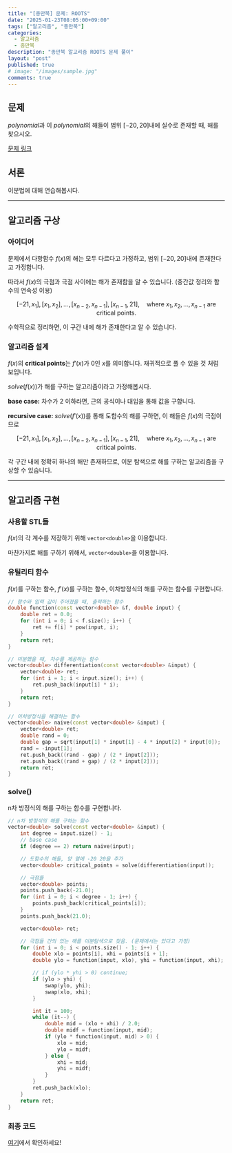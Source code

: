 ```yaml
---
title: "[종만북] 문제: ROOTS"
date: "2025-01-23T08:05:00+09:00"
tags: ["알고리즘", "종만북"]
categories:
  - 알고리즘
  - 종만북
description: "종만북 알고리즘 ROOTS 문제 풀이"
layout: "post"
published: true
# image: "/images/sample.jpg"
comments: true
---
```


## 문제
$polynomial$과 이 $polynomial$의 해들이 범위 $[-20, 20]$내에 실수로 존재할 때, 해를 찾으시오.

[문제 링크](https://algospot.com/judge/problem/read/ROOTS)

## 서론
이분법에 대해 연습해봅시다.

* * *

## 알고리즘 구상
### 아이디어
문제에서 다항함수 $f(x)$의 해는 모두 다르다고 가정하고, 범위 $[-20, 20]$내에 존재한다고 가정합니다.

따라서 $f(x)$의 극점과 극점 사이에는 해가 존재함을 알 수 있습니다. (중간값 정리와 함수의 연속성 이용)

$$
[-21, x_1], \, [x_1, x_2], \, \ldots, [x_{n-2}, x_{n-1}], [x_{n-1}, 21], \quad \text{where } x_1, x_2, \ldots, x_{n-1} \text{ are critical points.}
$$

수학적으로 정리하면, 이 구간 내에 해가 존재한다고 알 수 있습니다.

### 알고리즘 설계
$f(x)$의 **critical points**는 $f'(x)$가 $0$인 $x$를 의미합니다. 재귀적으로 풀 수 있을 것 처럼 보입니다.

$solve(f(x))$가 해를 구하는 알고리즘이라고 가정해봅시다.

**base case:** 차수가 2 이하라면, 근의 공식이나 대입을 통해 값을 구합니다.

**recursive case:**
$solve(f'(x))$를 통해 도함수의 해를 구하면, 이 해들은 $f(x)$의 극점이므로 

$$
[-21, x_1], \, [x_1, x_2], \, \ldots, [x_{n-2}, x_{n-1}], [x_{n-1}, 21], \quad \text{where } x_1, x_2, \ldots, x_{n-1} \text{ are critical points.}
$$

각 구간 내에 정확히 하나의 해만 존재하므로, 이분 탐색으로 해를 구하는 알고리즘을 구상할 수 있습니다.

* * *

## 알고리즘 구현
### 사용할 STL들
$f(x)$의 각 계수를 저장하기 위해 `vector<double>`을 이용합니다.

마찬가지로 해를 구하기 위해서, `vector<double>`을 이용합니다.

### 유틸리티 함수
$f(x)$를 구하는 함수, $f'(x)$를 구하는 함수, 이차방정식의 해를 구하는 함수를 구현합니다.

```c++
// 함수와 입력 값이 주어졌을 때, 출력하는 함수
double function(const vector<double> &f, double input) {
    double ret = 0.0;
    for (int i = 0; i < f.size(); i++) {
        ret += f[i] * pow(input, i);
    }
    return ret;
}
```
```c++
// 미분했을 때, 차수를 제공하는 함수
vector<double> differentiation(const vector<double> &input) {
    vector<double> ret;
    for (int i = 1; i < input.size(); i++) {
        ret.push_back(input[i] * i);
    }
    return ret;
}
```
```c++
// 이차방정식을 해결하는 함수
vector<double> naive(const vector<double> &input) {
    vector<double> ret;
    double rand = 0;
    double gap = sqrt(input[1] * input[1] - 4 * input[2] * input[0]);
    rand = -input[1];
    ret.push_back((rand - gap) / (2 * input[2]));
    ret.push_back((rand + gap) / (2 * input[2]));
    return ret;
}
```

### solve()
n차 방정식의 해를 구하는 함수를 구현합니다.

```c++
// n차 방정식의 해를 구하는 함수
vector<double> solve(const vector<double> &input) {
    int degree = input.size() - 1;
    // base case
    if (degree == 2) return naive(input);

    // 도함수의 해들, 양 옆에 -20 20을 추가
    vector<double> critical_points = solve(differentiation(input));

    // 극점들
    vector<double> points;
    points.push_back(-21.0);
    for (int i = 0; i < degree - 1; i++) {
        points.push_back(critical_points[i]);
    }
    points.push_back(21.0);

    vector<double> ret;

    // 극점들 간의 있는 해를 이분탐색으로 찾음. (문제에서는 있다고 가정)
    for (int i = 0; i < points.size() - 1; i++) {
        double xlo = points[i], xhi = points[i + 1];
        double ylo = function(input, xlo), yhi = function(input, xhi);

        // if (ylo * yhi > 0) continue;
        if (ylo > yhi) {
            swap(ylo, yhi);
            swap(xlo, xhi);
        }

        int it = 100;
        while (it--) {
            double mid = (xlo + xhi) / 2.0;
            double midf = function(input, mid);
            if (ylo * function(input, mid) > 0) {
                xlo = mid;
                ylo = midf;
            } else {
                xhi = mid;
                yhi = midf;
            }
        }
        ret.push_back(xlo);
    }
    return ret;
}
```

### 최종 코드
[여기](https://github.com/sossos5989/algospot/blob/main/roots.cc)에서 확인하세요!
